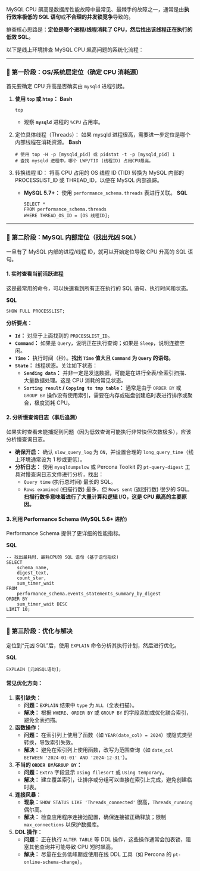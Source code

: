MySQL CPU 飙高是数据库性能故障中最常见、最棘手的故障之一，通常是由**执行效率极低的 SQL 语句**或**不合理的并发锁竞争**导致的。

排查核心思路是：**定位是哪个进程/线程消耗了 CPU，然后找出该线程正在执行的低效 SQL。**

以下是线上环境排查 MySQL CPU 飙高问题的系统化流程：

---

### 🚀 第一阶段：OS/系统层定位（确定 CPU 消耗源）

首先要确定 CPU 升高是否确实由 `mysqld` 进程引起。

1. **使用 `top` 或 `htop`：**
   **Bash**
   
   ```
   top
   ```
   
   * 观察 **`mysqld`** 进程的 `%CPU` 占用率。
2. 定位具体线程（Threads）：
   如果 mysqld 进程很高，需要进一步定位是哪个内部线程在消耗资源。
   **Bash**
   
   ```
   # 使用 top -H -p [mysqld_pid] 或 pidstat -t -p [mysqld_pid] 1
   # 查找 mysqld 进程中，哪个 LWP/TID (线程ID) 占用CPU最高。
   ```
3. 转换线程 ID：
   将高 CPU 占用的 OS 线程 ID (TID) 转换为 MySQL 内部的 PROCESSLIST\_ID 或 THREAD\_ID，以便在 MySQL 内部追踪。
   
   * **MySQL 5.7+：** 使用 `performance_schema.threads` 表进行关联。
     **SQL**
     
     ```
     SELECT *
     FROM performance_schema.threads
     WHERE THREAD_OS_ID = [OS 线程ID];
     ```

---

### 📝 第二阶段：MySQL 内部定位（找出元凶 SQL）

一旦有了 MySQL 内部的进程/线程 ID，就可以开始定位导致 CPU 升高的 SQL 语句。

#### 1. 实时查看当前活跃进程

这是最常用的命令，可以快速看到所有正在执行的 SQL 语句、执行时间和状态。

**SQL**

```
SHOW FULL PROCESSLIST;
```

**分析要点：**

* **`Id`：** 对应于上面找到的 `PROCESSLIST_ID`。
* **`Command`：** 如果是 `Query`，说明正在执行查询；如果是 `Sleep`，说明连接空闲。
* **`Time`：** 执行时间（秒）。**找出 `Time` 值大且 `Command` 为 `Query` 的语句。**
* **`State`：** 线程状态。关注如下状态：
  * **`Sending data`：** 并非一定是发送数据，可能是在进行全表/全索引扫描、大量数据处理。这是 CPU 消耗的常见状态。
  * **`Sorting result` / `Copying to tmp table`：** 通常是由于 `ORDER BY` 或 `GROUP BY` 操作没有使用索引，需要在内存或磁盘创建临时表进行排序或聚合，极度消耗 CPU。

#### 2. 分析慢查询日志（事后追溯）

如果实时查看未能捕捉到问题（因为低效查询可能执行非常快但次数极多），应该分析慢查询日志。

* **确保开启：** 确认 `slow_query_log` 为 `ON`，并设置合理的 `long_query_time`（线上环境通常设为 1 秒或更低）。
* **分析日志：** 使用 `mysqldumpslow` 或 Percona Toolkit 的 `pt-query-digest` 工具对慢查询日志文件进行分析，找出：
  * `Query time` (执行总时间) 最长的 SQL。
  * `Rows examined` (扫描行数) 最多，但 `Rows sent` (返回行数) 很少的 SQL。**扫描行数多意味着进行了大量计算和逻辑 I/O，这是 CPU 飙高的主要原因。**

#### 3. 利用 Performance Schema (MySQL 5.6+ 进阶)

Performance Schema 提供了更详细的性能指标。

**SQL**

```
-- 找出最耗时、最耗CPU的 SQL 语句 (基于语句指纹)
SELECT
    schema_name,
    digest_text,
    count_star,
    sum_timer_wait
FROM
    performance_schema.events_statements_summary_by_digest
ORDER BY
    sum_timer_wait DESC
LIMIT 10;
```

---

### 🔨 第三阶段：优化与解决

定位到“元凶 SQL”后，使用 `EXPLAIN` 命令分析其执行计划，然后进行优化。

**SQL**

```
EXPLAIN [元凶SQL语句];
```

#### 常见优化方向：

1. **索引缺失：**
   * **问题：**`EXPLAIN` 结果中 `type` 为 `ALL`（全表扫描）。
   * **解决：** 根据 `WHERE`、`ORDER BY` 或 `GROUP BY` 的字段添加或优化联合索引，避免全表扫描。
2. **函数操作：**
   * **问题：** 在索引列上使用了函数（如 `YEAR(date_col) = 2024`）或隐式类型转换，导致索引失效。
   * **解决：** 避免在索引列上使用函数，改写为范围查询（如 `date_col BETWEEN '2024-01-01' AND '2024-12-31'`）。
3. **不当的 `ORDER BY`/`GROUP BY`：**
   * **问题：**`Extra` 字段显示 `Using filesort` 或 `Using temporary`。
   * **解决：** 建立覆盖索引，让排序或分组可以直接在索引上完成，避免创建临时表。
4. **连接风暴：**
   * **现象：**`SHOW STATUS LIKE 'Threads_connected'` 很高，`Threads_running` 偶尔高。
   * **解决：** 检查应用程序连接池配置，确保连接被正确释放；限制 `max_connections` 以保护数据库。
5. **DDL 操作：**
   * **问题：** 正在执行 `ALTER TABLE` 等 DDL 操作，这些操作通常会加表锁，阻塞其他查询并可能导致 CPU 短时飙高。
   * **解决：** 尽量在业务低峰期或使用在线 DDL 工具（如 Percona 的 `pt-online-schema-change`）。
